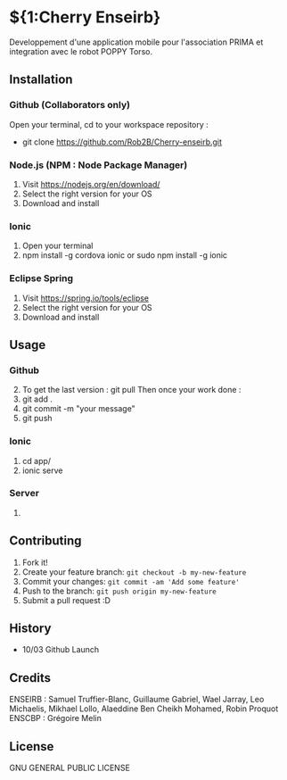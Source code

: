 
# ${1:Cherry Enseirb}
Developpement d'une application mobile pour l'association PRIMA et integration avec le robot POPPY Torso.

## Installation 

### Github (Collaborators only)
Open your terminal, cd to your workspace repository :
- git clone https://github.com/Rob2B/Cherry-enseirb.git

### Node.js (NPM : Node Package Manager)
1. Visit https://nodejs.org/en/download/
2. Select the right version for your OS
3. Download and install

### Ionic
1. Open your terminal
2. npm install -g cordova ionic or sudo npm install -g ionic

### Eclipse Spring
1. Visit https://spring.io/tools/eclipse
2. Select the right version for your OS
3. Download and install

## Usage

### Github 
2. To get the last version : git pull 
Then once your work done :
2. git add .
3. git commit -m "your message"
4. git push

### Ionic
1. cd app/
2. ionic serve

### Server
1.

## Contributing
1. Fork it!
2. Create your feature branch: `git checkout -b my-new-feature`
3. Commit your changes: `git commit -am 'Add some feature'`
4. Push to the branch: `git push origin my-new-feature`
5. Submit a pull request :D

## History
- 10/03 Github Launch

## Credits
ENSEIRB : Samuel Truffier-Blanc, Guillaume Gabriel, Wael Jarray, Leo Michaelis, Mikhael Lollo, Alaeddine Ben Cheikh Mohamed, Robin Proquot
ENSCBP : Grégoire Melin

## License
GNU GENERAL PUBLIC LICENSE
